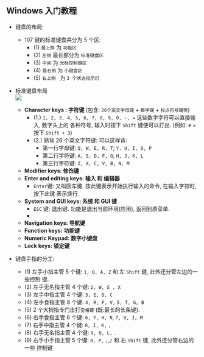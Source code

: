 ## Windows 入门教程 

- 键盘的布局:
    + 107 键的标准键盘共分为 5 个区:
        - (1) `最上排` 为 `功能区`
        - (2) `左侧` 最长部分为 `标准键盘区`
        - (3) `中间` 为 `光标控制键区` 
        - (4) `最右侧` 为 `小键盘区`
        - (5) `右上侧 ` 为 `3 个状态指示灯` 
- 标准键盘布局
  <img src="../win-images/keyboard.svg.png" style="display:block; margin-left: 0;"> 
    + **Character keys : 字符键** (包含: `26个英文字母键` + `数字键` + `标点符号键等`)
        - (1.) `1, 2, 3, 4, 5, 6, 7, 8, 9, 0, -, =` 这些数字字符可以直接输入, 数字头上的
          各种符号, 输入时按下 `Shift` 键便可以打出. (例如: `#` = 按下 `Shift + 3`)
        - (2.) 熟背 26 个英文字符键: 可以这样背:
            + 第一行字母键: `Q, W, E, R, T`; `Y, U, I, O, P`
            + 第二行字符键: `A, S, D, F, G`; `H, J, K, L`
            + 第三行字符键: `Z, X, C, V, B, N, M`
    + **Modifier keys: 修饰键**
    + **Enter and editing keys: 输入 和 编辑器**
        - `Enter`键: 又叫回车键. 按此键表示开始执行输入的命令, 在输入字符时, 按下此键
          表示换行.
    + **System and GUI keys: 系统 和 GUI 键**
        - `ESC` 键: 退出键. 功能是退出当前环境(应用), 返回到原菜单.
        - 
    + **Navigation keys: 导航键**
    + **Function keys: 功能键**
    + **Numeric Keypad: 数字小键盘**
    + **Lock keys: 锁定键** 

- 键盘手指的分工:
    + (1) 左手小指主管 5 个键: `1, Q, A, Z` 和 左 `Shift` 键, 此外还分管左边的一些控制
      键. 
    + (2) 左手无名指主管 4 个键: `2, W, S , X` 
    + (3) 左手中指主管 4 个键: `3, E, D, C`
    + (4) 左手食指主管 8 个键: `4, R, F, V,` `5, T, G, B`
    + (5) 2 个大拇指专门击打`空格键` (既:最长的长条键).
    + (6) 右手食指主管 8 个键: `6, Y, H, N`, `7, U, J, M`
    + (7) 右手中指主管 4 个键: `8, I, K,` `,`
    + (8) 右手无名指主管 4 个键: `9, O, L,` `.`
    + (9) 右手小手指主管 5 个键: `0, P,` `;`,`/` 和 右 `Shift` 键, 此外还分管右边的一些
      控制键

